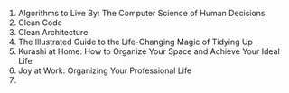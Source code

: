 1. Algorithms to Live By: The Computer Science of Human Decisions
2. Clean Code
3. Clean Architecture
4. The Illustrated Guide to the Life-Changing Magic of Tidying Up
5. Kurashi at Home: How to Organize Your Space and Achieve Your Ideal Life
6. Joy at Work: Organizing Your Professional Life
7. 
